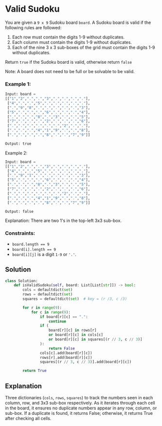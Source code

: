 # Valid Sudoku
You are given a `9 x 9` Sudoku board `board`. A Sudoku board is valid if the following rules are followed:

1. Each row must contain the digits 1-9 without duplicates.
2. Each column must contain the digits 1-9 without duplicates.
3. Each of the nine 3 x 3 sub-boxes of the grid must contain the digits 1-9 without duplicates.

Return `true` if the Sudoku board is valid, otherwise return `false`

Note: A board does not need to be full or be solvable to be valid.

### Example 1:
```python
Input: board = 
[["1","2",".",".","3",".",".",".","."],
 ["4",".",".","5",".",".",".",".","."],
 [".","9","8",".",".",".",".",".","3"],
 ["5",".",".",".","6",".",".",".","4"],
 [".",".",".","8",".","3",".",".","5"],
 ["7",".",".",".","2",".",".",".","6"],
 [".",".",".",".",".",".","2",".","."],
 [".",".",".","4","1","9",".",".","8"],
 [".",".",".",".","8",".",".","7","9"]]

Output: true
```

Example 2:
```python
Input: board = 
[["1","2",".",".","3",".",".",".","."],
 ["4",".",".","5",".",".",".",".","."],
 [".","9","1",".",".",".",".",".","3"],
 ["5",".",".",".","6",".",".",".","4"],
 [".",".",".","8",".","3",".",".","5"],
 ["7",".",".",".","2",".",".",".","6"],
 [".",".",".",".",".",".","2",".","."],
 [".",".",".","4","1","9",".",".","8"],
 [".",".",".",".","8",".",".","7","9"]]

Output: false
```
Explanation: There are two 1's in the top-left 3x3 sub-box.

### Constraints:
- `board.length == 9`
- `board[i].length == 9`
- `board[i][j]` is a digit `1-9` or `'.'`.

## Solution
```python
class Solution:
    def isValidSudoku(self, board: List[List[str]]) -> bool:
        cols = defaultdict(set)
        rows = defaultdict(set)
        squares = defaultdict(set)  # key = (r /3, c /3)

        for r in range(9):
            for c in range(9):
                if board[r][c] == ".":
                    continue
                if (
                    board[r][c] in rows[r]
                    or board[r][c] in cols[c]
                    or board[r][c] in squares[(r // 3, c // 3)]
                ):
                    return False
                cols[c].add(board[r][c])
                rows[r].add(board[r][c])
                squares[(r // 3, c // 3)].add(board[r][c])

        return True
```

## Explanation
Three dictionaries (`cols`, `rows`, `squares`) to track the numbers seen in each column, row, and 3x3 sub-box respectively. As it iterates through each cell in the board, it ensures no duplicate numbers appear in any row, column, or sub-box. If a duplicate is found, it returns False; otherwise, it returns True after checking all cells.